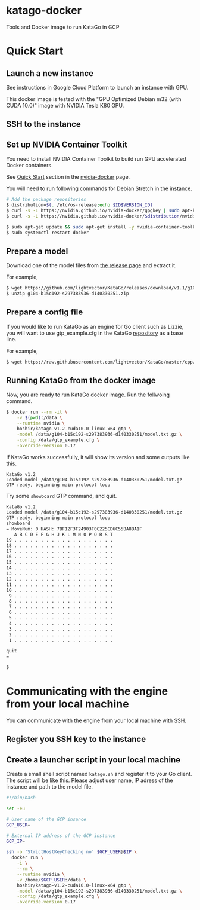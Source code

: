 # katago-docker
Tools and Docker image to run KataGo in GCP

# Quick Start
## Launch a new instance 
See instructions in Google Cloud Platform to launch an instance with GPU.

This docker image is tested with the "GPU Optimized Debian m32 (with CUDA 10.0)" image with NVIDIA Tesla K80 GPU.

## SSH to the instance


## Set up NVIDIA Container Toolkit
You need to install NVIDIA Container Toolkit to build run GPU accelerated Docker containers.

See [Quick Start](https://github.com/NVIDIA/nvidia-docker#quickstart) section in the [nvidia-docker](https://github.com/NVIDIA/nvidia-docker) page.

You will need to run following commands for Debian Stretch in the instance.
```sh
# Add the package repositories
$ distribution=$(. /etc/os-release;echo $ID$VERSION_ID)
$ curl -s -L https://nvidia.github.io/nvidia-docker/gpgkey | sudo apt-key add -
$ curl -s -L https://nvidia.github.io/nvidia-docker/$distribution/nvidia-docker.list | sudo tee /etc/apt/sources.list.d/nvidia-docker.list

$ sudo apt-get update && sudo apt-get install -y nvidia-container-toolkit
$ sudo systemctl restart docker
```

## Prepare a model
Download one of the model files from [the release page](https://github.com/lightvector/KataGo/releases) and extract it.

For example, 
```sh
$ wget https://github.com/lightvector/KataGo/releases/download/v1.1/g104-b15c192-s297383936-d140330251.zip
$ unzip g104-b15c192-s297383936-d140330251.zip
```

## Prepare a config file
If you would like to run KataGo as an engine for Go client such as Lizzie, you will want to use gtp_example.cfg in the KataGo [repository](https://github.com/lightvector/KataGo) as a base line.

For example, 
```sh
$ wget https://raw.githubusercontent.com/lightvector/KataGo/master/cpp/configs/gtp_example.cfg
```

## Running KataGo from the docker image
Now, you are ready to run KataGo docker image. Run the follwoing command.

```sh
$ docker run --rm -it \
    -v $(pwd):/data \
    --runtime nvidia \
    hoshir/katago-v1.2-cuda10.0-linux-x64 gtp \
    -model /data/g104-b15c192-s297383936-d140330251/model.txt.gz \
    -config /data/gtp_example.cfg \
    -override-version 0.17

```

If KataGo works successfully, it will show its version and some outputs like this.
```
KataGo v1.2
Loaded model /data/g104-b15c192-s297383936-d140330251/model.txt.gz
GTP ready, beginning main protocol loop
```

Try some `showboard` GTP command, and quit.
```sh
KataGo v1.2
Loaded model /data/g104-b15c192-s297383936-d140330251/model.txt.gz
GTP ready, beginning main protocol loop
showboard
= MoveNum: 0 HASH: 7BF12F3F24903F0C225CD6C55BA8BA1F
   A B C D E F G H J K L M N O P Q R S T
19 . . . . . . . . . . . . . . . . . . .
18 . . . . . . . . . . . . . . . . . . .
17 . . . . . . . . . . . . . . . . . . .
16 . . . . . . . . . . . . . . . . . . .
15 . . . . . . . . . . . . . . . . . . .
14 . . . . . . . . . . . . . . . . . . .
13 . . . . . . . . . . . . . . . . . . .
12 . . . . . . . . . . . . . . . . . . .
11 . . . . . . . . . . . . . . . . . . .
10 . . . . . . . . . . . . . . . . . . .
 9 . . . . . . . . . . . . . . . . . . .
 8 . . . . . . . . . . . . . . . . . . .
 7 . . . . . . . . . . . . . . . . . . .
 6 . . . . . . . . . . . . . . . . . . .
 5 . . . . . . . . . . . . . . . . . . .
 4 . . . . . . . . . . . . . . . . . . .
 3 . . . . . . . . . . . . . . . . . . .
 2 . . . . . . . . . . . . . . . . . . .
 1 . . . . . . . . . . . . . . . . . . .

quit
= 

$
```


# Communicating with the engine from your local machine
You can communicate with the engine from your local machine with SSH.

## Register you SSH key to the instance


## Create a launcher script in your local machine
Create a small shell script named `katago.sh` and register it to your Go client. The script will be like this. Please adjust user name, IP adress of the instance and path to the model file.

```sh
#!/bin/bash

set -eu

# User name of the GCP insance
GCP_USER=

# External IP address of the GCP instance
GCP_IP=

ssh -o 'StrictHostKeyChecking no' $GCP_USER@$IP \
  docker run \
    -i \
    --rm \
    --runtime nvidia \
    -v /home/$GCP_USER:/data \
    hoshir/katago-v1.2-cuda10.0-linux-x64 gtp \
    -model /data/g104-b15c192-s297383936-d140330251/model.txt.gz \
    -config /data/gtp_example.cfg \
    -override-version 0.17
```
